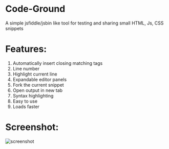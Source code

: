 # Code-Ground
A simple jsfiddle/jsbin like tool for testing and sharing small HTML, Js, CSS snippets

# Features:
1) Automatically insert closing matching tags
2) Line number
3) Highlight current line
4) Expandable editor panels
5) Fork the current snippet
6) Open output in new tab
7) Syntax highlighting
8) Easy to use
9) Loads faster

# Screenshot:
![screenshot](https://screenshotscdn.firefoxusercontent.com/images/7f5b9ae3-c173-43e3-ae08-4df2f6ec7c78.png)

